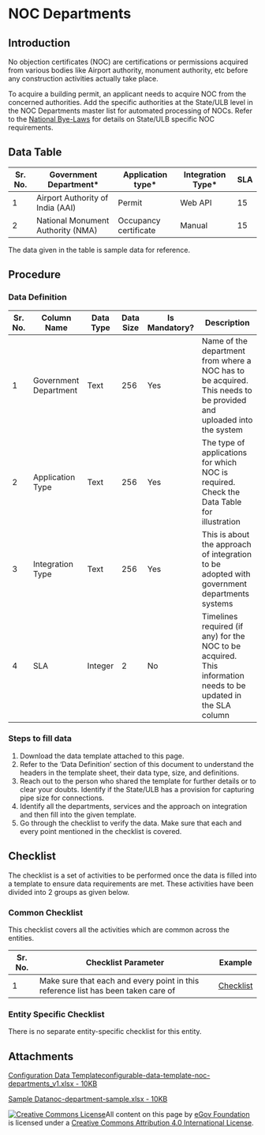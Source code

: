 # NOC Departments

## Introduction <a href="#introduction" id="introduction"></a>

No objection certificates (NOC) are certifications or permissions acquired from various bodies like Airport authority, monument authority, etc before any construction activities actually take place.

To acquire a building permit, an applicant needs to acquire NOC from the concerned authorities. Add the specific authorities at the State/ULB level in the NOC Departments master list for automated processing of NOCs. Refer to the [National Bye-Laws](http://mohua.gov.in/upload/uploadfiles/files/Chap-4.pdf) for details on State/ULB specific NOC requirements.

## Data Table <a href="#data-table" id="data-table"></a>

| Sr. No. | Government Department\*           | Application type\*    | Integration Type\* | SLA |
| ------- | --------------------------------- | --------------------- | ------------------ | --- |
| 1       | Airport Authority of India (AAI)  | Permit                | Web API            | 15  |
| 2       | National Monument Authority (NMA) | Occupancy certificate | Manual             | 15  |

The data given in the table is sample data for reference.

## Procedure <a href="#procedure" id="procedure"></a>

### Data Definition <a href="#data-definition" id="data-definition"></a>

| Sr. No. | Column Name           | Data Type | Data Size | Is Mandatory? | Description                                                                                                        |
| ------- | --------------------- | --------- | --------- | ------------- | ------------------------------------------------------------------------------------------------------------------ |
| 1       | Government Department | Text      | 256       | Yes           | Name of the department from where a NOC has to be acquired. This needs to be provided and uploaded into the system |
| 2       | Application Type      | Text      | 256       | Yes           | The type of applications for which NOC is required. Check the Data Table for illustration                          |
| 3       | Integration Type      | Text      | 256       | Yes           | This is about the approach of integration to be adopted with government departments systems                        |
| 4       | SLA                   | Integer   | 2         | No            | Timelines required (if any) for the NOC to be acquired. This information needs to be updated in the SLA column     |

### Steps to fill data <a href="#steps-to-fill-data" id="steps-to-fill-data"></a>

1. Download the data template attached to this page.
2. Refer to the ‘Data Definition’ section of this document to understand the headers in the template sheet, their data type, size, and definitions.
3. Reach out to the person who shared the template for further details or to clear your doubts. Identify if the State/ULB has a provision for capturing pipe size for connections.
4. Identify all the departments, services and the approach on integration and then fill into the given template.
5. Go through the checklist to verify the data. Make sure that each and every point mentioned in the checklist is covered.

## Checklist <a href="#checklist" id="checklist"></a>

The checklist is a set of activities to be performed once the data is filled into a template to ensure data requirements are met. These activities have been divided into 2 groups as given below.

### Common Checklist <a href="#common-checklist" id="common-checklist"></a>

This checklist covers all the activities which are common across the entities.

| Sr. No. | Checklist Parameter                                                               | Example                                                                                                                      |
| ------- | --------------------------------------------------------------------------------- | ---------------------------------------------------------------------------------------------------------------------------- |
| 1       | Make sure that each and every point in this reference list has been taken care of | ​[Checklist](https://docs.digit.org/configure-digit/configuring-master-data-templates/module-setup/common-config/checklist)​ |

### Entity Specific Checklist <a href="#entity-specific-checklist" id="entity-specific-checklist"></a>

There is no separate entity-specific checklist for this entity.

## Attachments <a href="#attachments" id="attachments"></a>

[Configuration Data Templateconfigurable-data-template-noc-departments\_v1.xlsx - 10KB](https://firebasestorage.googleapis.com/v0/b/gitbook-28427.appspot.com/o/assets%2F-MERG\_iQW5oN4ukgXP8K%2Fsync%2F8b1686fc0d5aaaa522eb396c917c3817d5907f07.xlsx?generation=1602050612582182\&alt=media)

[Sample Datanoc-department-sample.xlsx - 10KB](https://firebasestorage.googleapis.com/v0/b/gitbook-28427.appspot.com/o/assets%2F-MERG\_iQW5oN4ukgXP8K%2Fsync%2F2d5f4218da09b30fbe52fec5aaf8502d436cc000.xlsx?generation=1602050612588742\&alt=media)[\
](https://docs.digit.org/configure-digit/configuring-master-data-templates/module-setup/obpas-data/town-planning-schemes)

[![Creative Commons License](https://i.creativecommons.org/l/by/4.0/80x15.png)](http://creativecommons.org/licenses/by/4.0/)All content on this page by [eGov Foundation ](https://egov.org.in)is licensed under a [Creative Commons Attribution 4.0 International License](http://creativecommons.org/licenses/by/4.0/).
